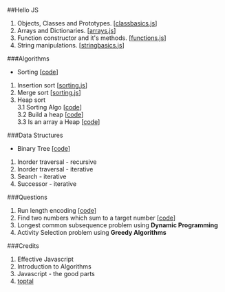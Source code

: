 ##Hello JS  

1. Objects, Classes and Prototypes. [[classbasics.js](js/classbasics.js)]
2. Arrays and Dictionaries. [[arrays.js](js/arrays.js)]
3. Function constructor and it's methods. [[functions.js](js/functions.js)]
4. String manipulations. [[stringbasics.js](js/stringbasics.js)]

###Algorithms

- Sorting [[code](js/algo/sorting.js)]
 1. Insertion sort [[sorting.js](js/algo/sorting.js#L7)]
 2. Merge sort [[sorting.js](js/algo/sorting.js#L26)]
 3. Heap sort  
 3.1 Sorting Algo [[code](js/algo/sorting.js#L73)]  
 3.2 Build a heap [[code](js/algo/sorting.js#L88)]  
 3.3 Is an array a Heap [[code](js/algo/sorting.js#L126)]  

###Data Structures
- Binary Tree [[code](js/algo/tree.js)]
 1. Inorder traversal - recursive
 2. Inorder traversal - iterative
 3. Search - iterative
 4. Successor - iterative
  
###Questions
1. Run length encoding [[code](js/algo/questions.js#L7)]
2. Find two numbers which sum to a target number [[code](js/algo/questions.js#L33)]
3. Longest common subsequence problem using **Dynamic Programming**
4. Activity Selection problem using **Greedy Algorithms**

###Credits
1. Effective Javascript
2. Introduction to Algorithms
3. Javascript - the good parts
4. [toptal](www.toptal.com)

